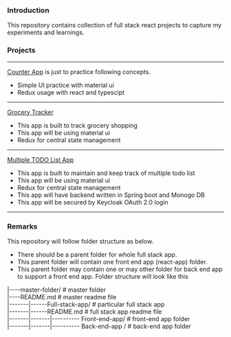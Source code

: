 ### Introduction
This repository contains collection of full stack react projects to capture my experiments and learnings.

### Projects
---
[Counter App](./counter-app) is just to practice following concepts.
- Simple UI practice with material ui
- Redux usage with react and typescipt
---
[Grocery Tracker](./grocery-tracker-app) 
- This app is built to track grocery shopping
- This app will be using material ui
- Redux for central state management
---
[Multiple TODO List App](./multiple-todo-list-app) 
- This app is built to maintain and keep track of multiple todo list
- This app will be using material ui
- Redux for central state management
- This app will have backend written in Spring boot and Monogo DB
- This app will be secured by Keycloak OAuth 2.0 login
---

### Remarks
This repository will follow folder structure as below.
- There should be a parent folder for whole full stack app.
- This parent folder will contain one front end app (react-app) folder.
- This parent folder may contain one or may other folder for back end app to support a front end app.
Folder structure will look like this

|----master-folder/                         # master folder <br>
|----README.md                              # master readme file <br>
|-------|------Full-stack-app/              # particular full stack app <br>
|-------|------README.md                    # full stack app readme file <br>
|-------|-------|---------- Front-end-app/  # front-end app folder <br>
|-------|-------|---------- Back-end-app /  # back-end app folder <br>